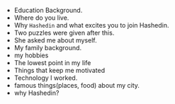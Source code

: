 - Education Background.
- Where do you live.
- Why `Hashedin` and what excites you to join Hashedin.
- Two puzzles were given after this.
- She asked me about myself.
- My family background.
- my hobbies
- The lowest point in my life
- Things that keep me motivated
- Technology I worked.
- famous things(places, food) about my city.
- why Hashedin?